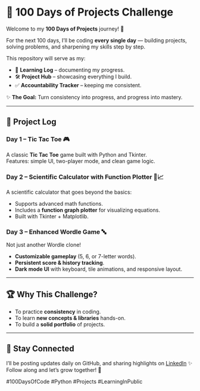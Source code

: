 # 🚀 100 Days of Projects Challenge  

Welcome to my **100 Days of Projects** journey! 🌟  

For the next 100 days, I’ll be coding **every single day** — building projects, solving problems, and sharpening my skills step by step.  

This repository will serve as my:  
- 📒 **Learning Log** – documenting my progress.  
- 🛠 **Project Hub** – showcasing everything I build.  
- ✅ **Accountability Tracker** – keeping me consistent.  

✨ **The Goal:** Turn consistency into progress, and progress into mastery.  

---

## 📅 Project Log  

### Day 1 – Tic Tac Toe 🎮  
A classic **Tic Tac Toe** game built with Python and Tkinter.  
Features: simple UI, two-player mode, and clean game logic.  

### Day 2 – Scientific Calculator with Function Plotter 🧮📈  
A scientific calculator that goes beyond the basics:  
- Supports advanced math functions.  
- Includes a **function graph plotter** for visualizing equations.  
- Built with Tkinter + Matplotlib.  

### Day 3 – Enhanced Wordle Game 🔤  
Not just another Wordle clone!  
- **Customizable gameplay** (5, 6, or 7-letter words).  
- **Persistent score & history tracking**.  
- **Dark mode UI** with keyboard, tile animations, and responsive layout.  

---

## 🏆 Why This Challenge?  
- To practice **consistency** in coding.  
- To learn **new concepts & libraries** hands-on.  
- To build a **solid portfolio** of projects.  

---

## 🔗 Stay Connected  
I’ll be posting updates daily on GitHub, and sharing highlights on [LinkedIn](https://www.linkedin.com/in/samyakverma06) ✨  
Follow along and let’s grow together! 🚀  

#100DaysOfCode #Python #Projects #LearningInPublic










